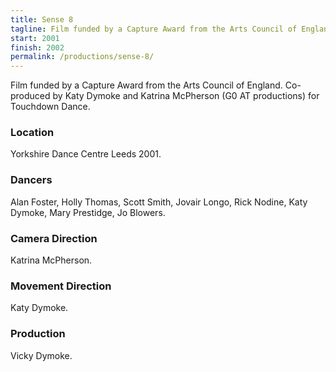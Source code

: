 ```yaml
---
title: Sense 8
tagline: Film funded by a Capture Award from the Arts Council of England.
start: 2001
finish: 2002
permalink: /productions/sense-8/
---
```


Film funded by a Capture Award from the Arts Council of England. Co-produced by Katy Dymoke and Katrina McPherson (G0 AT productions) for Touchdown Dance.

### Location

Yorkshire Dance Centre Leeds 2001.

### Dancers

Alan Foster, Holly Thomas, Scott Smith, Jovair Longo, Rick Nodine, Katy Dymoke, Mary Prestidge, Jo Blowers.

### Camera Direction

Katrina McPherson.

### Movement Direction

Katy Dymoke.

### Production

Vicky Dymoke.
